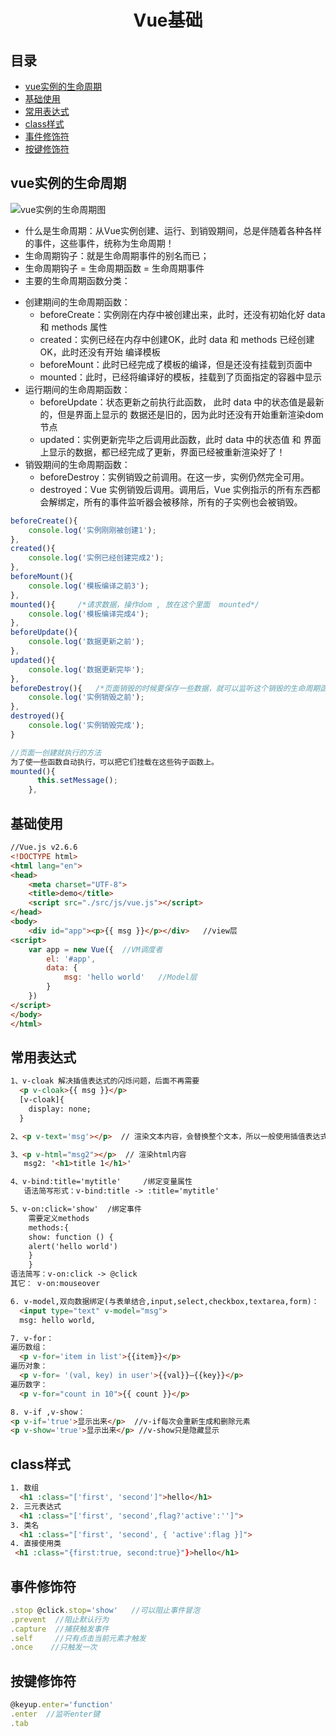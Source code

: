 # <center>Vue基础</center>

## 目录
- [vue实例的生命周期](#vue实例的生命周期)
- [基础使用](#基础使用)
- [常用表达式](#常用表达式)
- [class样式](#class样式)
- [事件修饰符](#事件修饰符)
- [按键修饰符](#按键修饰符)


## vue实例的生命周期
![vue实例的生命周期图](./images/vue-lifecycle.png)
+ 什么是生命周期：从Vue实例创建、运行、到销毁期间，总是伴随着各种各样的事件，这些事件，统称为生命周期！
+ 生命周期钩子：就是生命周期事件的别名而已；
+ 生命周期钩子 = 生命周期函数 = 生命周期事件
+ 主要的生命周期函数分类：
 - 创建期间的生命周期函数：
  	+ beforeCreate：实例刚在内存中被创建出来，此时，还没有初始化好 data 和 methods 属性
  	+ created：实例已经在内存中创建OK，此时 data 和 methods 已经创建OK，此时还没有开始 编译模板
  	+ beforeMount：此时已经完成了模板的编译，但是还没有挂载到页面中
  	+ mounted：此时，已经将编译好的模板，挂载到了页面指定的容器中显示
 - 运行期间的生命周期函数：
 	+ beforeUpdate：状态更新之前执行此函数， 此时 data 中的状态值是最新的，但是界面上显示的 数据还是旧的，因为此时还没有开始重新渲染dom节点
 	+ updated：实例更新完毕之后调用此函数，此时 data 中的状态值 和 界面上显示的数据，都已经完成了更新，界面已经被重新渲染好了！
 - 销毁期间的生命周期函数：
 	+ beforeDestroy：实例销毁之前调用。在这一步，实例仍然完全可用。
 	+ destroyed：Vue 实例销毁后调用。调用后，Vue 实例指示的所有东西都会解绑定，所有的事件监听器会被移除，所有的子实例也会被销毁。

```js
beforeCreate(){
    console.log('实例刚刚被创建1');
},
created(){
    console.log('实例已经创建完成2');
},
beforeMount(){
    console.log('模板编译之前3');
},
mounted(){     /*请求数据，操作dom , 放在这个里面  mounted*/
    console.log('模板编译完成4');
},
beforeUpdate(){
    console.log('数据更新之前');
},
updated(){
    console.log('数据更新完毕');
},
beforeDestroy(){   /*页面销毁的时候要保存一些数据，就可以监听这个销毁的生命周期函数*/
    console.log('实例销毁之前');
},
destroyed(){
    console.log('实例销毁完成');
}

//页面一创建就执行的方法
为了使一些函数自动执行，可以把它们挂载在这些钩子函数上。
mounted(){
      this.setMessage();
    },

```

## 基础使用
```html
//Vue.js v2.6.6
<!DOCTYPE html>
<html lang="en">
<head>
    <meta charset="UTF-8">
    <title>demo</title>
    <script src="./src/js/vue.js"></script>
</head>
<body>
    <div id="app"><p>{{ msg }}</p></div>   //view层
<script>
    var app = new Vue({  //VM调度者
        el: '#app',
        data: {
            msg: 'hello world'   //Model层
        }
    })
</script>
</body>
</html>
```

## 常用表达式
```html
1、v-cloak 解决插值表达式的闪烁问题，后面不再需要
  <p v-cloak>{{ msg }}</p>  
  [v-cloak]{
    display: none;
  }

2、<p v-text='msg'></p>  // 渲染文本内容，会替换整个文本，所以一般使用插值表达式{{ msg }}

3、<p v-html="msg2"></p>  // 渲染html内容
   msg2: '<h1>title 1</h1>'  

4、v-bind:title='mytitle'     /绑定变量属性
   语法简写形式：v-bind:title -> :title='mytitle'

5、v-on:click='show'  /绑定事件
    需要定义methods
    methods:{
    show: function () {
    alert('hello world')
    }
    }
语法简写：v-on:click -> @click
其它： v-on:mouseover 

6. v-model,双向数据绑定(与表单结合,input,select,checkbox,textarea,form)：
  <input type="text" v-model="msg">
  msg: hello world,

7. v-for：
遍历数组：
  <p v-for='item in list'>{{item}}</p>
遍历对象：
  <p v-for= '(val, key) in user'>{{val}}—{{key}}</p>
遍历数字：
  <p v-for="count in 10">{{ count }}</p>

8. v-if ,v-show：
<p v-if='true'>显示出来</p>  //v-if每次会重新生成和删除元素
<p v-show='true'>显示出来</p> //v-show只是隐藏显示
```

## class样式
```html
1. 数组
  <h1 :class="['first', 'second']">hello</h1>
2. 三元表达式  
  <h1 :class="['first', 'second',flag?'active':'']">
3. 类名
  <h1 :class="['first', 'second', { 'active':flag }]">
4. 直接使用类
 <h1 :class="{first:true, second:true}"}>hello</h1>
```


## 事件修饰符
```js
.stop @click.stop='show'   //可以阻止事件冒泡
.prevent  //阻止默认行为
.capture  //捕获触发事件
.self     //只有点击当前元素才触发
.once    //只触发一次
```

## 按键修饰符
```js
@keyup.enter='function'
.enter  //监听enter键
.tab
```